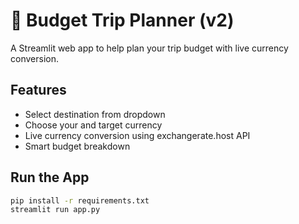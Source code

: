 # 💸 Budget Trip Planner (v2)

A Streamlit web app to help plan your trip budget with live currency conversion.

## Features
- Select destination from dropdown
- Choose your and target currency
- Live currency conversion using exchangerate.host API
- Smart budget breakdown

## Run the App

```bash
pip install -r requirements.txt
streamlit run app.py
```
